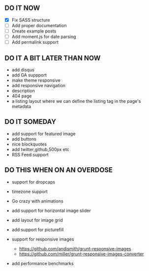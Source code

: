 ## DO IT NOW
- [x] Fix SASS structure
- [ ] Add proper documentation
- [ ] Create example posts
- [ ] Add moment.js for date parsing
- [ ] Add permalink support

## DO IT A BIT LATER THAN NOW
- add disqus
- add GA suppport
- make theme responsive
- add responsive navigation
- description
- 404 page
- a listing layout where we can define the listing tag in the page's metadata

## DO IT SOMEDAY
- add support for featured image
- add buttons
- nice blockquotes
- add twitter,github,500px etc
- RSS Feed support

## DO THIS WHEN ON AN OVERDOSE
- support for dropcaps
- timezone support
- Go crazy with animations
- add support for horizontal image slider
- add layout for image grid
- add support for picturefill
- support for responsive images
    - https://github.com/andismith/grunt-responsive-images
    - https://github.com/miller/grunt-responsive-images-converter

- add performance benchmarks
